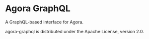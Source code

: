 # Agora GraphQL


A GraphQL-based interface for Agora.

agora-graphql is distributed under the Apache License, version 2.0.
